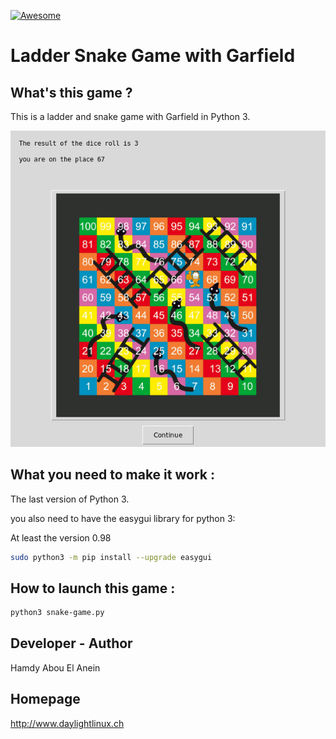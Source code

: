 [![Awesome](https://awesome.re/badge.svg)](https://awesome.re)  

# Ladder Snake Game with Garfield
  

## What's this game ?  

This is a ladder and snake game with Garfield in Python 3.

![Screenshot](screenshot.png)  


## What you need to make it work :  

The last version of Python 3.

you also need to have the easygui library for python 3:

At least the version 0.98

```sh
sudo python3 -m pip install --upgrade easygui 
```

## How to launch this game :  

```sh
python3 snake-game.py
```  


## Developer - Author

Hamdy Abou El Anein

## Homepage

http://www.daylightlinux.ch 
